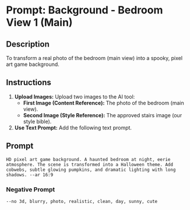 # Prompt: Background - Bedroom View 1 (Main)

## Description
To transform a real photo of the bedroom (main view) into a spooky, pixel art game background.

## Instructions

1.  **Upload Images:** Upload two images to the AI tool:
    *   **First Image (Content Reference):** The photo of the bedroom (main view).
    *   **Second Image (Style Reference):** The approved stairs image (our style bible).
2.  **Use Text Prompt:** Add the following text prompt.

## Prompt

```
HD pixel art game background. A haunted bedroom at night, eerie atmosphere. The scene is transformed into a Halloween theme. Add cobwebs, subtle glowing pumpkins, and dramatic lighting with long shadows. --ar 16:9
```

### Negative Prompt

```
--no 3d, blurry, photo, realistic, clean, day, sunny, cute
```

